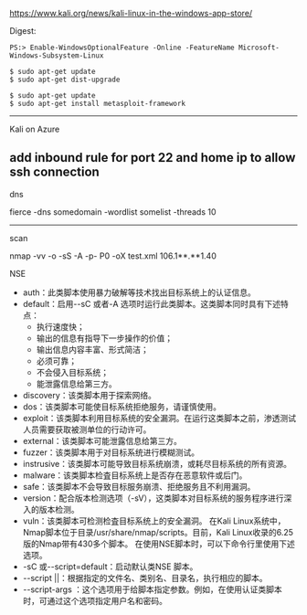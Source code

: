 https://www.kali.org/news/kali-linux-in-the-windows-app-store/

Digest:

```
PS:> Enable-WindowsOptionalFeature -Online -FeatureName Microsoft-Windows-Subsystem-Linux
```
```
$ sudo apt-get update
$ sudo apt-get dist-upgrade
```
```
$ sudo apt-get update
$ sudo apt-get install metasploit-framework
```

---
Kali on Azure

add inbound rule for port 22 and home ip to allow ssh connection
---
dns

fierce -dns somedomain -wordlist somelist -threads 10

---
scan

nmap -vv -o -sS -A -p- P0 -oX test.xml 106.1**.**1.40

NSE
- auth：此类脚本使用暴力破解等技术找出目标系统上的认证信息。
- default：启用--sC 或者-A 选项时运行此类脚本。这类脚本同时具有下述特点：
  * 执行速度快；
  * 输出的信息有指导下一步操作的价值；
  * 输出信息内容丰富、形式简洁；
  * 必须可靠；
  * 不会侵入目标系统；
  * 能泄露信息给第三方。
- discovery：该类脚本用于探索网络。
- dos：该类脚本可能使目标系统拒绝服务，请谨慎使用。
- exploit：该类脚本利用目标系统的安全漏洞。在运行这类脚本之前，渗透测试人员需要获取被测单位的行动许可。
- external：该类脚本可能泄露信息给第三方。
- fuzzer：该类脚本用于对目标系统进行模糊测试。
- instrusive：该类脚本可能导致目标系统崩溃，或耗尽目标系统的所有资源。
- malware：该类脚本检査目标系统上是否存在恶意软件或后门。
- safe：该类脚本不会导致目标服务崩溃、拒绝服务且不利用漏洞。
- version：配合版本检测选项（-sV），这类脚本对目标系统的服务程序进行深入的版本检测。
- vuln：该类脚本可检测检査目标系统上的安全漏洞。
在Kali Linux系统中，Nmap脚本位于目录/usr/share/nmap/scripts。目前，Kali Linux收录的6.25版的Nmap带有430多个脚本。
在使用NSE脚本时，可以下命令行里使用下述选项。
- -sC 或--script=default：启动默认类NSE 脚本。
- --script <filename>|<category>|<directories>：根据指定的文件名、类别名、目录名，执行相应的脚本。
- --script-args <args>：这个选项用于给脚本指定参数。例如，在使用认证类脚本时，可通过这个选项指定用户名和密码。
